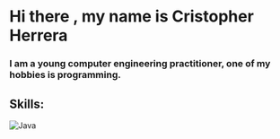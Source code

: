 # Hi there , my name is Cristopher Herrera

### I am a young computer engineering practitioner, one of my hobbies is programming.

## Skills:
  ![Java](https://img.shields.io/badge/Java-300C84?style=for-the-badge&logo=java&logoColor=white&labelColor=orange)</br>

